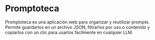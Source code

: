 # Promptoteca
Promptoteca es una aplicación web para organizar y reutilizar prompts. Permite guardarlos en un archivo JSON, filtrarlos por uso o contenido y copiarlos con un clic para usarlos fácilmente en cualquier LLM.
